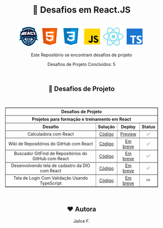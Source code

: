 <div align="center"> 

# 📌 **Desafios em React.JS** 
<br>
<img  src="./assets/logo.webp" width="70" alt="Icone do Bootcamp react Developer"><img src="./assets/html.svg" width="70" alt="Icone HTML5"><img src="./assets/css.svg" width="70" alt="Icone CSS3"><img src="./assets/javascript.svg" width="70" alt="Icone JavaScript"><img src="./assets/react.svg" width="70" alt="Icone React"><img src="./assets/typescript.svg" width="70" alt="Icone TypeScript"> 


Este Repositório se encontram desafios de projeto 

Desafios de Projeto Concluídos: 5


 <br>

<!-- ##  **Sumário**

- **Módulo 01:** Fundamentos do React;
- **Módulo 02:** Conceitos Básicos da Biblioteca;
- **Módulo 03:** Ampliando o Conhecimento em React;
- **Módulo 04:** React com Typescript;
- **Módulo 05:** Conceitos Avançados do React; -->



## 🧠 **Desafios de Projeto**

<br>

<table border=1 align="center">
    <tr>
        <th colspan="4" style="text-align:center"><b>Desafios de Projeto</b></th>
    </tr>
    <tr>
        <th colspan="4" style="text-align:center">Projetos para formação e treinamento em React</th>
    </tr>
    <tr>
        <th style="text-align:center">Desafio</th>
        <th style="text-align:center">Solução</th>
        <th style="text-align:center">Deploy</th>
        <th style="text-align:center">Status</th>
    </tr>
    <tr>
        <td align="center">Calculadora com React</td>
        <td align="center"><a href="https://github.com/jailce/calculadoraReact">Código</a></td>
        <td align="center"><a href="https://jailce.github.io/calculadoraReact/" target=_blank>Preview</a></td>
        <td align="center">✅</td>
    </tr>
    <tr>
        <td align="center">Wiki de Repositórios do GitHub com React</td>
        <td align="center"><a href="https://github.com/jailce/Desafio-React-Wiki-GitHub">Código</a></td>
        <td align="center"><a href="">Em breve</a></td>
        <td align="center">✅</td>
    </tr>
    <tr>
        <td align="center">Buscador GitFind de Repositórios do GitHub com React</td>
        <td align="center"><a href="https://github.com/jailce/GitFind">Código</a></td>
        <td align="center"><a href="">Em breve</a></td>
        <td align="center">✅</td>
    </tr>
    <tr>
        <td align="center">Desenvolvendo tela de cadastro da DIO com React</td>
        <td align="center"><a href="https://github.com/jailce/trilha-react-desafio-login">Código</a></td>
        <td align="center"><a href="">Em breve</a></td>
        <td align="center">✅</td>
    </tr>
    <tr>
        <td align="center">Tela de Login Com Validação Usando TypeScript</td>
        <td align="center"><a href="https://github.com/jailce/trilha-react-desafio-4">Código</a></td>
        <td align="center"><a href="#">Em breve</a></td>
        <td align="center">✏️</td>
    </tr>
</table>

<br>

## ❤️ Autora
Jailce F.

</div>